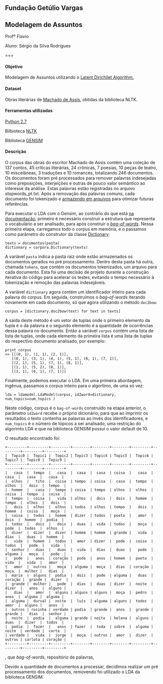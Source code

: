 ## Fundação Getúlio Vargas

## Modelagem de Assuntos

Profº Flavio 

Aluno: Sérgio da Silva Rodrigues

===

#### Objetivo
Modelagem de Assuntos utilizando o [Latent Dirichilet Algorithm.](https://www.google.com/url?sa=t&rct=j&q=&esrc=s&source=web&cd=1&cad=rja&uact=8&ved=0CCsQFjAA&url=http%3A%2F%2Fen.wikipedia.org%2Fwiki%2FLatent_Dirichlet_allocation&ei=kfNrU-OLINGxsASj0IDwCQ&usg=AFQjCNFbSU0wf-VjgZqlUY_lMnUjO9BTKA&sig2=OFtPmzdqWQEig8anEYxzKw&bvm=bv.66111022,d.cWc)

#### Dataset 
Obras literárias de [Machado de Assis](http://pt.wikipedia.org/wiki/Machado_de_Assis), obtidas da biblioteca NLTK.

#### Ferramentas utilizadas

[Python 2.7](http://www.python.org)

Bilbioteca [NLTK](http://nltk.org)

Biblioteca [GENSIM](http://radimrehurek.com/gensim/)

#### Descrição
O corpus das obras do escritor Machado de Assis contém uma coleção de 137 contos, 45 críticas literárias, 24 crônicas, 7 poesias, 10 peças de teatro, 10 miscelâneas, 3 traduções e 10 romances, totalizando 246 documentos. 
Os documentos foram pré processados para remover palavras indesejadas como preposições, interjeições e outras de pouco valor semântico ao interesse da análise. Estas palavras estão registradas no arquivo stopwords_pt.txt.
Após a removação das palavras comuns, cada documento foi tokenizado e [armazendo em arquivos](https://github.com/srodriguex/fgv_modelagem_assuntos/tree/master/machado/tokens) para otimizar futuras referências.

Para executar o LDA com o Gensim, ao contrário do que está [na documentação](http://radimrehurek.com/gensim/tut1.html#from-strings-to-vectors), primeiro é necessário construir a estrutura que representa o vocabulário a ser analisado, para após construir o [*bag-of-words*](http://en.wikipedia.org/wiki/Bag_of_words). Nessa primeira etapa, carregamos todo o corpus em memória, e o passamos como parâmetro do construtor da classe [Dictionary](http://radimrehurek.com/gensim/corpora/dictionary.html):

    texts = documentos(pasta)
    dictionary = corpora.Dictionary(texts)

A variável `pasta` indica a pasta raiz onde estão armazenados os documentos gerados no pré processamento. Dentro desta pasta há outra, chamada `tokens`, que contém os documentos tokenizados, um arquivo para cada documento. Esta foi uma decisão de projeto durante a construção iterativa do código para acelerar os testes, evitando o tempo necessário à tokenização e remoção das palavras indesejáveis.

A variável `dictionary` agora contém um identificador inteiro para cada palavra do corpus. Em seguida, construímos o *bag-of-words* iterando novamente em cada documento, só que agora utilizando o método `doc2bow`:

    corpus = [dictionary.doc2bow(text) for text in texts]

A saída deste método é um vetor de tuplas onde o primeiro elemento da tupla é o da palavra e o segundo elemento é a quantidade de ocorrências dessa palavra no documento. Então a variável `corpus` contém uma lista de lista de tuplas, onde cada elemento da primeira lista é uma lista de tuplas do respectivo documento analisado, por exemplo: 

    print corpus
    >> [[(0, 1), (1, 1), (2, 1)],
       [(0, 1), (3, 1), (4, 1), (5, 1), (6, 1), (7, 1)],
       [(2, 1), (5, 1), (7, 1), (8, 1)],
       [(1, 1), (5, 2), (8, 1)],
       [(3, 1), (6, 1), (7, 1)]]


Finalmente, podemos executar o LDA. Em uma primeira abordagem, ingênua, passamos o corpus inteiro para o algortimo, de uma só vez:

    lda = ldamodel.LdaModel(corpus, id2word=dictionary, num_topics=num_topics )

Neste código, corpus é o `bag-of-words` construído na etapa anterior, o parâmetro `id2word` recebe o próprio dicionário, para que ao imprimir os resultados o texto contenha as palavras ao invés dos identificadores, e `num_topics` é o número de tópicos a ser analisado, uma restrição do algorimto LDA e que na biblioteca GENSIM possui o valor default de 10.

O resultado encontrado foi:
    
    +---------+---------+---------+--------+--------+--------+---------+---------+---------+---------+
    |  Topic0 |  Topic1 |  Topic2 | Topic3 | Topic4 | Topic5 |  Topic6 |  Topic7 |  Topic8 |  Topic9 |
    +---------+---------+---------+--------+--------+--------+---------+---------+---------+---------+
    |   casa  |  tempo  |   casa  |  casa  |  casa  | coisa  |   casa  |   casa  |   casa  |   casa  |
    |  olhos  |   tito  |  coisa  | tempo  | coisa  |  casa  |  tempo  |  olhos  |   dois  |  tempo  |
    |  homem  |   casa  |  tempo  | coisa  | tempo  | olhos  |  olhos  |  coisa  |  tempo  |  coisa  |
    |  tempo  |  coisa  |   vida  | olhos  |  dois  |  dois  |  homem  |  tempo  |  olhos  |   dois  |
    |   dois  |  olhos  |  olhos  | todos  | olhos  | tempo  |   dois  |  homem  |  coisa  |   moça  |
    |  coisa  |  todos  |  homem  | dizer  | todos  | poeta  |   amor  |   dois  |  homem  |  podia  |
    |  todos  |   dois  |   dois  |  duas  |  vida  | todos  |   moça  |   pode  |  todos  |  olhos  |
    |  dizer  |  dizer  |  dizer  | homem  | homem  | grande |   vida  |   dias  |   duas  |  homem  |
    |   vida  |  homem  |  todos  |  amor  | dizer  |  pode  |  coisa  |  todos  |   pode  |   vida  |
    |  senhor |   duas  |   duas  |  vida  |  dias  |  duas  |   pode  |  alguma |   moça  |   pode  |
    |   pode  |   anos  | coração |  pode  |  anos  | homem  |  poeta  |   vida  |   vida  |   amor  |
    |   amor  |  outros |   moça  | alguma |  moça  |  dias  | coração |   moça  |  mulher |   dias  |
    |  maria  |  alguns |  podia  |  dois  |  pode  | alguma |   duas  | coração |  grande |  dizer  |
    |  grande |  mulher |   pode  |  dias  |  duas  | dizer  |  noite  |  dizer  |   anos  |  alguns |
    |   dias  |   amor  |  alguns | alguns | alguns |  moça  |  pedro  |   anos  |  alguma |  alguma |
    |  alguma |  durval |  noite  |  luís  | alguma | alguns |  todos  |   amor  |  alguns |   anos  |
    |  outros | rosinha | verdade | podia  | grande |  anos  |  grande |  grande |   dias  |  senhor |
    |  noite  |  podia  |  alguma | grande | noite  | helena |  alguns |   duas  |  dizer  |  todos  |
    |  podia  |  fazer  |   anos  | fazer  |  toda  | sobre  |  alguma |  noite  | verdade |  carta  |
    | verdade |   vida  |  jorge  |  moça  | outros |  amor  |  dizer  |  outros | carlota | coração |
    +---------+---------+---------+--------+--------+--------+---------+---------+---------+---------+
, que *bag-of-words*,  repositório de palavras,

Devido a quantidade de documentos a processar, decidimos realizar um pré processamento 
dos documentos, removendo  foi utilizado o LDA da biblioteca GENSIM.
